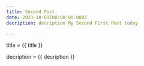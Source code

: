```yaml
---
title: Second Post
date: 2023-10-01T00:00:00.000Z
decription: decription My Second First Post today 

---
```



title = {{ title }}

decription = {{ decription }}